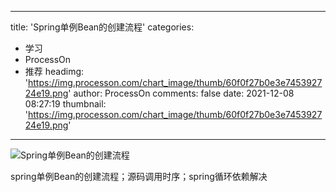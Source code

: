 
---
title: 'Spring单例Bean的创建流程'
categories: 
 - 学习
 - ProcessOn
 - 推荐
headimg: 'https://img.processon.com/chart_image/thumb/60f0f27b0e3e745392724e19.png'
author: ProcessOn
comments: false
date: 2021-12-08 08:27:19
thumbnail: 'https://img.processon.com/chart_image/thumb/60f0f27b0e3e745392724e19.png'
---

<div>   
<img class="thumb" alt="Spring单例Bean的创建流程" src="https://img.processon.com/chart_image/thumb/60f0f27b0e3e745392724e19.png" referrerpolicy="no-referrer">
<p>spring单例Bean的创建流程；源码调用时序；spring循环依赖解决</p>  
</div>
            